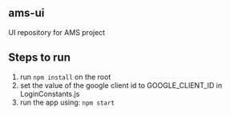 ## ams-ui
UI repository for AMS project

## Steps to run
1. run `npm install` on the root
2. set the value of the google client id to GOOGLE_CLIENT_ID in LoginConstants.js
3. run the app using: `npm start`

